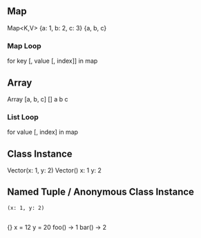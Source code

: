 ## Map
Map<K,V>
    {a: 1, b: 2, c: 3}
    {a, b, c}
### Map Loop
for key [, value [, index]] in map
## Array
Array<V>
[a, b, c]
[]
    a
    b
    c
### List Loop
for value [, index] in map
## Class Instance
Vector(x: 1, y: 2)
Vector()
    x: 1
    y: 2
## Named Tuple / Anonymous Class Instance
    (x: 1, y: 2)
## 
{}
    x = 12
    y = 20
    foo() -> 1
    bar() -> 2
